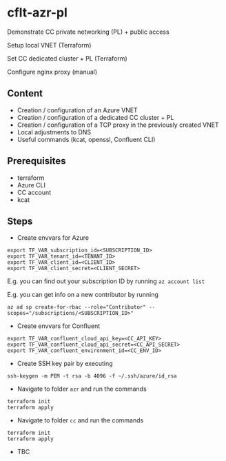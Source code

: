 # cflt-azr-pl
Demonstrate CC private networking (PL) + public access

Setup local VNET (Terraform)

Set CC dedicated cluster + PL (Terraform)

Configure nginx proxy (manual)

## Content
* Creation / configuration of an Azure VNET
* Creation / configuration of a dedicated CC cluster + PL
* Creation / configuration of a TCP proxy in the previously created VNET
* Local adjustments to DNS
* Useful commands (kcat, openssl, Confluent CLI)

## Prerequisites
* terraform
* Azure CLI
* CC account
* kcat

## Steps
* Create envvars for Azure 
```
export TF_VAR_subscription_id=<SUBSCRIPTION_ID>
export TF_VAR_tenant_id=<TENANT_ID>
export TF_VAR_client_id=<CLIENT_ID>
export TF_VAR_client_secret=<CLIENT_SECRET>
```
E.g. you can find out your subscription ID by running ```az account list```

E.g. you can get info on a new contributor by running 

```az ad sp create-for-rbac --role="Contributor" --scopes="/subscriptions/<SUBSCRIPTION_ID>"```
* Create envvars for Confluent 
```
export TF_VAR_confluent_cloud_api_key=<CC_API_KEY>
export TF_VAR_confluent_cloud_api_secret=<CC_API_SECRET>
export TF_VAR_confluent_environment_id=<CC_ENV_ID>
```
* Create SSH key pair by executing
```
ssh-keygen -m PEM -t rsa -b 4096 -f ~/.ssh/azure/id_rsa
```
* Navigate to folder ```azr``` and run the commands
```
terraform init
terraform apply
```
* Navigate to folder ```cc``` and run the commands 
```
terraform init
terraform apply
```
* TBC
